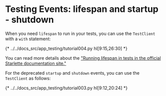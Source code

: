 # Testing Events: lifespan and startup - shutdown

When you need `lifespan` to run in your tests, you can use the `TestClient` with a `with` statement:


{* ../../docs_src/app_testing/tutorial004.py hl[9:15,26:30] *}


You can read more details about the ["Running lifespan in tests in the official Starlette documentation site."](https://www.starlette.io/lifespan/#running-lifespan-in-tests)

For the deprecated `startup` and `shutdown` events, you can use the `TestClient` as follows:

{* ../../docs_src/app_testing/tutorial003.py hl[9:12,20:24] *}